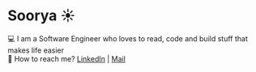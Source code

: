 # Soorya ☀️


💻 I am a Software Engineer who loves to read, code and build stuff that makes life easier <br>
💬 How to reach me? [LinkedIn](https://www.linkedin.com/in/sooryaprakash31/) | [Mail](mailto:sooryaprakash.r31@gmail.com)
